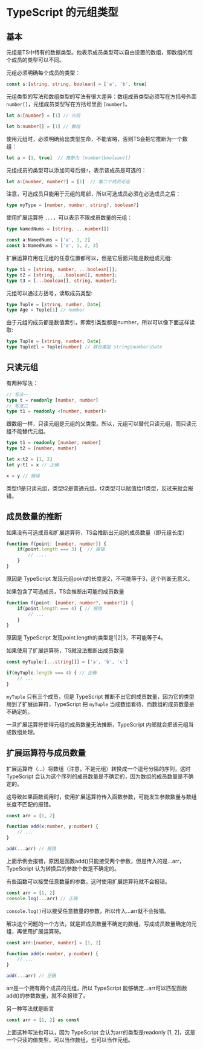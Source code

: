 # TypeScript 的元组类型

## 基本
元组是TS中特有的数据类型。他表示成员类型可以自由设置的数组，即数组的每个成员的类型可以不同。

元组必须明确每个成员的类型：
```ts
const s:[string, string, boolean] = ['a', 'b', true]
```

元组类型的写法和数组类型的写法有很大差异：数组成员类型必须写在方括号外面 `number[]`，元组成员类型写在方括号里面 `[number]`。

```ts
let a:[number] = [1] // 元组

let b:number[] = [1] // 数组
```

使用元组时，必须明确给出类型生命，不能省略，否则TS会把它推断为一个数组：

```ts
let a = [1, true]  // 推断为 (number|boolean)[]
```

元组成员的类型可以添加问号后缀`?`，表示该成员是可选的：
```ts
let a:[number, number?] = [1]  // 第二个成员可选
```

注意，可选成员只能用于元组的尾部，所以可选成员必须在必选成员之后：
```ts
type myType = [number, number, string?, boolean?]
```

使用扩展运算符 `...`，可以表示不限成员数量的元组：
```ts
type NamedNums = [string, ...number[]]

const a:NamedNums = ['a', 1, 2]
const b:NamedNums = ['a', 1, 2, 3]
```

扩展运算符用在元组的任意位置都可以，但是它后面只能是数组或元组:
```ts
type t1 = [string, number, ...boolean[]];
type t2 = [string, ...boolean[], number];
type t3 = [...boolean[], string, number];
```

元组可以通过方括号，读取成员类型:
```ts
type Tuple = [string, number, Date]
type Age = Tuple[1] // number
```

由于元组的成员都是数值索引，即索引类型都是number，所以可以像下面这样读取:
```ts
type Tuple = [string, number, Date]
type TupleEl = Tuple[number] // 联合类型 string|number|Date
```

## 只读元组
有两种写法：
```ts
// 写法一
type t = readonly [number, number]
// 写法二
type t1 = readonly <[number, number]>
```

跟数组一样，只读元组是元组的父类型。所以，元组可以替代只读元组，而只读元组不能替代元组。
```ts
type t1 = readonly [number, number]
type t2 = [number, number]

let x:t2 = [1, 2]
let y:t1 = x // 正确

x = y // 错误
```
类型t1是只读元组，类型t2是普通元组。t2类型可以赋值给t1类型，反过来就会报错。

## 成员数量的推断
如果没有可选成员和扩展运算符，TS会推断出元组的成员数量（即元组长度）

```ts
function f(point: [number, number]) {
    if(point.length === 3) {  // 报错
        // ....
    }
}
```
原因是 TypeScript 发现元组point的长度是2，不可能等于3，这个判断无意义。

如果包含了可选成员，TS会推断出可能的成员数量

```ts
function f(point: [number, number?, number?]) {
    if(point.length === 4) { // 报错
        // ...
    }
}
```
原因是 TypeScript 发现point.length的类型是1|2|3，不可能等于4。

如果使用了扩展运算符，TS就没法推断出成员数量
```ts
const myTuple:[...string[]] = ['a', 'b', 'c']

if(myTuple.length === 4) { // 正确
    // ...
}
```
`myTuple` 只有三个成员，但是 TypeScript 推断不出它的成员数量，因为它的类型用到了扩展运算符，TypeScript 把 `myTuple` 当成数组看待，而数组的成员数量是不确定的。

一旦扩展运算符使得元组的成员数量无法推断，TypeScript 内部就会把该元组当成数组处理。

## 扩展运算符与成员数量
扩展运算符（...）将数组（注意，不是元组）转换成一个逗号分隔的序列，这时 TypeScript 会认为这个序列的成员数量是不确定的，因为数组的成员数量是不确定的。

这导致如果函数调用时，使用扩展运算符传入函数参数，可能发生参数数量与数组长度不匹配的报错。

```ts
const arr = [1, 2]

function add(x:number, y:number) {
    // ...
}

add(...arr) // 报错
```
上面示例会报错，原因是函数add()只能接受两个参数，但是传入的是...arr，TypeScript 认为转换后的参数个数是不确定的。

有些函数可以接受任意数量的参数，这时使用扩展运算符就不会报错。
```ts
const arr = [1, 2]
console.log(...arr) // 正确
```
`console.log()`可以接受任意数量的参数，所以传入...arr就不会报错。

解决这个问题的一个方法，就是把成员数量不确定的数组，写成成员数量确定的元组，再使用扩展运算符。
```ts
const arr:[number, number] = [1, 2]

function add(x:number, y:number) {
    // ...
}

add(...arr) // 正确
```
arr是一个拥有两个成员的元组，所以 TypeScript 能够确定...arr可以匹配函数add()的参数数量，就不会报错了。

另一种写法就是断言
```ts
const arr = [1, 2] as const
```
上面这种写法也可以，因为 TypeScript 会认为arr的类型是readonly [1, 2]，这是一个只读的值类型，可以当作数组，也可以当作元组。
